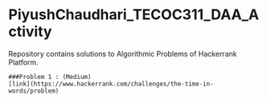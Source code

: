 # PiyushChaudhari_TECOC311_DAA_Activity
Repository contains solutions to Algorithmic Problems of Hackerrank Platform.
 ```
###Problem 1 : (Medium)
[link](https://www.hackerrank.com/challenges/the-time-in-words/problem)

 ```
